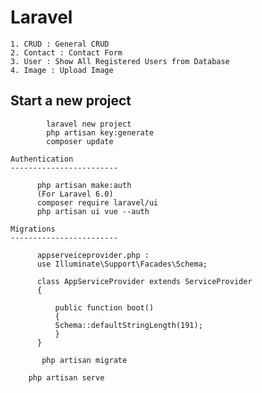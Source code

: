 # Laravel
```
1. CRUD : General CRUD
2. Contact : Contact Form
3. User : Show All Registered Users from Database
4. Image : Upload Image
```
Start a new project
---------------------
```
		laravel new project
		php artisan key:generate
		composer update
```
	Authentication
	------------------------
  ```
		php artisan make:auth
		(For Laravel 6.0)
		composer require laravel/ui
		php artisan ui vue --auth
```
	Migrations
	------------------------
  ```
		appserveiceprovider.php :
		use Illuminate\Support\Facades\Schema;

		class AppServiceProvider extends ServiceProvider
		{

			public function boot()
			{
			Schema::defaultStringLength(191);
			}
		}
 ```
 ```
		php artisan migrate
```
		php artisan serve
```
